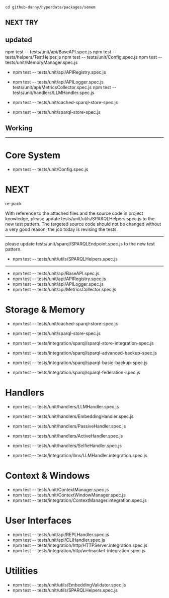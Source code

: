 `cd github-danny/hyperdata/packages/semem`

## NEXT TRY

## updated

npm test -- tests/unit/api/BaseAPI.spec.js
npm test -- tests/helpers/TestHelper.js
npm test -- tests/unit/Config.spec.js
npm test -- tests/unit/MemoryManager.spec.js

- npm test -- tests/unit/api/APIRegistry.spec.js
- npm test -- tests/unit/api/APILogger.spec.js
  tests/unit/api/MetricsCollector.spec.js
  npm test -- tests/unit/handlers/LLMHandler.spec.js

- npm test -- tests/unit/cached-sparql-store-spec.js
- npm test -- tests/unit/sparql-store-spec.js

## Working

---

# Core System

- npm test -- tests/unit/Config.spec.js

#

# NEXT

re-pack

With reference to the attached files and the source code in project knowledge, please update tests/unit/utils/SPARQLHelpers.spec.js to the new test pattern. The targeted source code should not be changed without a very good reason, the job today is revising the tests.

---

please update tests/unit/sparql/SPARQLEndpoint.spec.js to the new test pattern.

- npm test -- tests/unit/utils/SPARQLHelpers.spec.js

---

- npm test -- tests/unit/api/BaseAPI.spec.js
- npm test -- tests/unit/api/APIRegistry.spec.js
- npm test -- tests/unit/api/APILogger.spec.js
- npm test -- tests/unit/api/MetricsCollector.spec.js

# Storage & Memory

- npm test -- tests/unit/cached-sparql-store-spec.js
- npm test -- tests/unit/sparql-store-spec.js

- npm test -- tests/integration/sparql/sparql-store-integration-spec.js
- npm test -- tests/integration/sparql/sparql-advanced-backup-spec.js
- npm test -- tests/integration/sparql/sparql-basic-backup-spec.js
- npm test -- tests/integration/sparql/sparql-federation-spec.js

# Handlers

- npm test -- tests/unit/handlers/LLMHandler.spec.js
- npm test -- tests/unit/handlers/EmbeddingHandler.spec.js
- npm test -- tests/unit/handlers/PassiveHandler.spec.js
- npm test -- tests/unit/handlers/ActiveHandler.spec.js
- npm test -- tests/unit/handlers/SelfieHandler.spec.js

- npm test -- tests/integration/llms/LLMHandler.integration.spec.js

# Context & Windows

- npm test -- tests/unit/ContextManager.spec.js
- npm test -- tests/unit/ContextWindowManager.spec.js
- npm test -- tests/integration/ContextManager.integration.spec.js

# User Interfaces

- npm test -- tests/unit/api/REPLHandler.spec.js
- npm test -- tests/unit/api/CLIHandler.spec.js
- npm test -- tests/integration/http/HTTPServer.integration.spec.js
- npm test -- tests/integration/http/websocket-integration.spec.js

# Utilities

- npm test -- tests/unit/utils/EmbeddingValidator.spec.js
- npm test -- tests/unit/utils/SPARQLHelpers.spec.js
